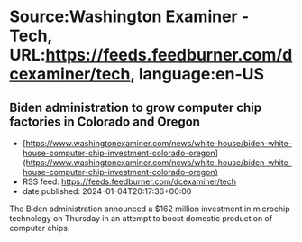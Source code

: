 # Source:Washington Examiner - Tech, URL:https://feeds.feedburner.com/dcexaminer/tech, language:en-US

## Biden administration to grow computer chip factories in Colorado and Oregon
 - [https://www.washingtonexaminer.com/news/white-house/biden-white-house-computer-chip-investment-colorado-oregon](https://www.washingtonexaminer.com/news/white-house/biden-white-house-computer-chip-investment-colorado-oregon)
 - RSS feed: https://feeds.feedburner.com/dcexaminer/tech
 - date published: 2024-01-04T20:17:36+00:00

The Biden administration announced a $162 million investment in microchip technology on Thursday in an attempt to boost domestic production of computer chips.

